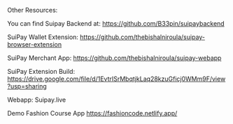 
Other Resources:

You can find Suipay Backend at:
https://github.com/B33pin/suipaybackend

SuiPay Wallet Extension:
https://github.com/thebishalniroula/suipay-browser-extension

SuiPay Merchant App:
https://github.com/thebishalniroula/suipay-webapp


SuiPay Extension Build:
https://drive.google.com/file/d/1EvtrISrMbqtjkLaq28kzuGficj0WMm9F/view?usp=sharing

Webapp:
Suipay.live

Demo Fashion Course App
https://fashioncode.netlify.app/
